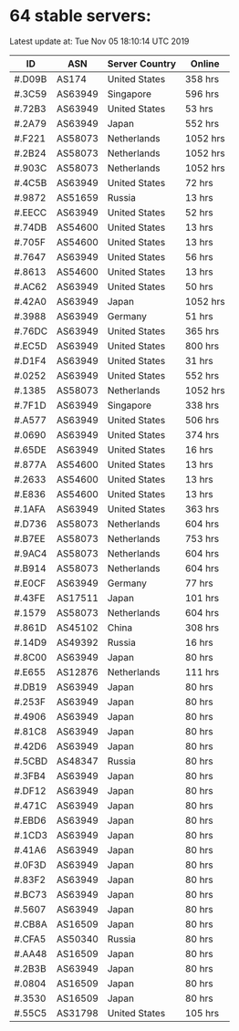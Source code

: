 # 64 stable servers:

Latest update at: Tue Nov 05 18:10:14 UTC 2019

| ID | ASN | Server Country | Online |
| -- | --- | -------------- | ------ |
| #.D09B | AS174 | United States | 358 hrs |
| #.3C59 | AS63949 | Singapore | 596 hrs |
| #.72B3 | AS63949 | United States | 53 hrs |
| #.2A79 | AS63949 | Japan | 552 hrs |
| #.F221 | AS58073 | Netherlands | 1052 hrs |
| #.2B24 | AS58073 | Netherlands | 1052 hrs |
| #.903C | AS58073 | Netherlands | 1052 hrs |
| #.4C5B | AS63949 | United States | 72 hrs |
| #.9872 | AS51659 | Russia | 13 hrs |
| #.EECC | AS63949 | United States | 52 hrs |
| #.74DB | AS54600 | United States | 13 hrs |
| #.705F | AS54600 | United States | 13 hrs |
| #.7647 | AS63949 | United States | 56 hrs |
| #.8613 | AS54600 | United States | 13 hrs |
| #.AC62 | AS63949 | United States | 50 hrs |
| #.42A0 | AS63949 | Japan | 1052 hrs |
| #.3988 | AS63949 | Germany | 51 hrs |
| #.76DC | AS63949 | United States | 365 hrs |
| #.EC5D | AS63949 | United States | 800 hrs |
| #.D1F4 | AS63949 | United States | 31 hrs |
| #.0252 | AS63949 | United States | 552 hrs |
| #.1385 | AS58073 | Netherlands | 1052 hrs |
| #.7F1D | AS63949 | Singapore | 338 hrs |
| #.A577 | AS63949 | United States | 506 hrs |
| #.0690 | AS63949 | United States | 374 hrs |
| #.65DE | AS63949 | United States | 16 hrs |
| #.877A | AS54600 | United States | 13 hrs |
| #.2633 | AS54600 | United States | 13 hrs |
| #.E836 | AS54600 | United States | 13 hrs |
| #.1AFA | AS63949 | United States | 363 hrs |
| #.D736 | AS58073 | Netherlands | 604 hrs |
| #.B7EE | AS58073 | Netherlands | 753 hrs |
| #.9AC4 | AS58073 | Netherlands | 604 hrs |
| #.B914 | AS58073 | Netherlands | 604 hrs |
| #.E0CF | AS63949 | Germany | 77 hrs |
| #.43FE | AS17511 | Japan | 101 hrs |
| #.1579 | AS58073 | Netherlands | 604 hrs |
| #.861D | AS45102 | China | 308 hrs |
| #.14D9 | AS49392 | Russia | 16 hrs |
| #.8C00 | AS63949 | Japan | 80 hrs |
| #.E655 | AS12876 | Netherlands | 111 hrs |
| #.DB19 | AS63949 | Japan | 80 hrs |
| #.253F | AS63949 | Japan | 80 hrs |
| #.4906 | AS63949 | Japan | 80 hrs |
| #.81C8 | AS63949 | Japan | 80 hrs |
| #.42D6 | AS63949 | Japan | 80 hrs |
| #.5CBD | AS48347 | Russia | 80 hrs |
| #.3FB4 | AS63949 | Japan | 80 hrs |
| #.DF12 | AS63949 | Japan | 80 hrs |
| #.471C | AS63949 | Japan | 80 hrs |
| #.EBD6 | AS63949 | Japan | 80 hrs |
| #.1CD3 | AS63949 | Japan | 80 hrs |
| #.41A6 | AS63949 | Japan | 80 hrs |
| #.0F3D | AS63949 | Japan | 80 hrs |
| #.83F2 | AS63949 | Japan | 80 hrs |
| #.BC73 | AS63949 | Japan | 80 hrs |
| #.5607 | AS63949 | Japan | 80 hrs |
| #.CB8A | AS16509 | Japan | 80 hrs |
| #.CFA5 | AS50340 | Russia | 80 hrs |
| #.AA48 | AS16509 | Japan | 80 hrs |
| #.2B3B | AS63949 | Japan | 80 hrs |
| #.0804 | AS16509 | Japan | 80 hrs |
| #.3530 | AS16509 | Japan | 80 hrs |
| #.55C5 | AS31798 | United States | 105 hrs |

